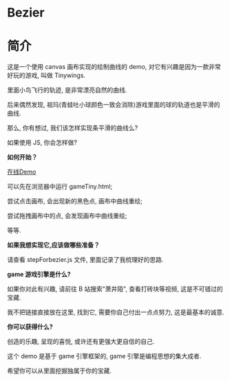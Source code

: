 # Bezier

# 简介
这是一个使用 canvas 画布实现的绘制曲线的 demo, 对它有兴趣是因为一款非常好玩的游戏, 叫做 Tinywings.


里面小鸟飞行的轨迹, 是非常漂亮自然的曲线.


后来偶然发现, 祖玛(青蛙吐小球颜色一致会消除)游戏里面的球的轨道也是平滑的曲线.


那么, 你有想过, 我们该怎样实现条平滑的曲线么?


如果使用 JS, 你会怎样做?



**如何开始？**

[在线Demo](https://codepen.io/smyingsmile/project/editor/XWzGzy)


可以先在浏览器中运行 gameTiny.html;


尝试点击画布, 会出现新的黑色点, 画布中曲线重绘;


尝试拖拽画布中的点, 会发现画布中曲线重绘;


等等.


**如果我想实现它,应该做哪些准备？**


请查看 stepForbezier.js 文件, 里面记录了我梳理好的思路.


**game 游戏引擎是什么?**


如果你对此有兴趣, 请前往 B 站搜索"萧井陌", 查看打砖块等视频, 这是不可错过的宝藏.


我不把链接直接放在这里, 找到它, 需要你自己付出一点点努力, 这是最基本的诚意.


**你可以获得什么?**


创造的乐趣, 呈现的喜悦, 或许还有更强大更自信的自己.


这个 demo 是基于 game 引擎框架的, game 引擎是编程思想的集大成者.


希望你可以从里面挖掘独属于你的宝藏.

